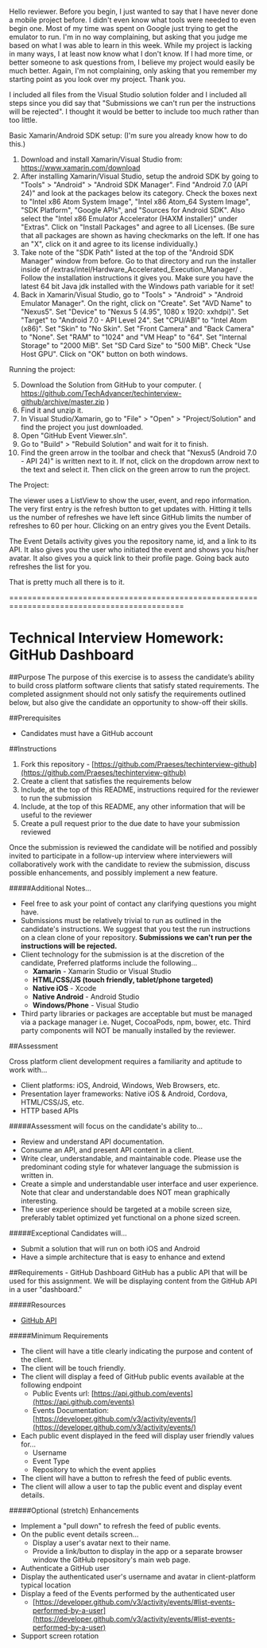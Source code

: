 ﻿Hello reviewer.
Before you begin, I just wanted to say that I have never done a mobile project before. I didn't even know what tools were needed to even begin one. Most of my time was spent on Google just trying to get the emulator to run. I'm in no way complaining, but asking that you judge me based on what I was able to learn in this week. While my project is lacking in many ways, I at least now know what I don't know. If I had more time, or better someone to ask questions from, I believe my project would easily be much better. Again, I'm not complaining, only asking that you remember my starting point as you look over my project. Thank you. 

I included all files from the Visual Studio solution folder and I included all steps since you did say that "Submissions we can't run per the instructions will be rejected". I thought it would be better to include too much rather than too little.

Basic Xamarin/Android SDK setup: (I'm sure you already know how to do this.)

1) Download and install Xamarin/Visual Studio from: https://www.xamarin.com/download
2) After installing Xamarin/Visual Studio, setup the android SDK by going to "Tools" > "Android" > "Android SDK Manager".
  Find "Android 7.0 (API 24)" and look at the packages below its category.
  Check the boxes next to "Intel x86 Atom System Image", "Intel x86 Atom_64 System Image", "SDK Platform", "Google APIs", and "Sources for Android SDK".
  Also select the "Intel x86 Emulator Accelerator (HAXM installer)" under "Extras".
  Click on "Install Packages" and agree to all Licenses.
  (Be sure that all packages are shown as having checkmarks on the left. If one has an "X", click on it and agree to its license individually.)
3) Take note of the "SDK Path" listed at the top of the "Android SDK Manager" window from before. 
  Go to that directory and run the installer inside of /extras/intel/Hardware_Accelerated_Execution_Manager/ .
  Follow the installation instructions it gives you. Make sure you have the latest 64 bit Java jdk installed with the Windows path   variable for it set!
4) Back in Xamarin/Visual Studio, go to "Tools" > "Android" > "Android Emulator Manager".
  On the right, click on "Create". 
  Set "AVD Name" to "Nexus5".
  Set "Device" to "Nexus 5 (4.95", 1080 x 1920: xxhdpi)".
  Set "Target" to "Android 7.0 - API Level 24".
  Set "CPU/ABI" to "Intel Atom (x86)".
  Set "Skin" to "No Skin".
  Set "Front Camera" and "Back Camera" to "None".
  Set "RAM" to "1024" and "VM Heap" to "64".
  Set "Internal Storage" to "2000 MiB".
  Set "SD Card Size" to "500 MiB".
  Check "Use Host GPU".
  Click on "OK" button on both windows.


Running the project:

  5) Download the Solution from GitHub to your computer. ( https://github.com/TechAdvancer/techinterview-github/archive/master.zip )
  6) Find it and unzip it.
  7) In Visual Studio/Xamarin, go to "File" > "Open" > "Project/Solution" and find the project you just downloaded.
  8) Open "GitHub Event Viewer.sln".
  9) Go to "Build" > "Rebuild Solution" and wait for it to finish.
  10) Find the green arrow in the toolbar and check that "Nexus5 (Android 7.0 - API 24)" is written next to it. If not, click on the dropdown arrow next to the text and select it. Then click on the green arrow to run the project.

The Project:

  The viewer uses a ListView to show the user, event, and repo information. The very first entry is the refresh button to get updates with. Hitting it tells us the number of refreshes we have left since GitHub limits the number of refreshes to 60 per hour. Clicking on an entry gives you the Event Details.

  The Event Details activity gives you the repository name, id, and a link to its API. It also gives you the user who initiated the event and shows you his/her avatar. It also gives you a quick link to their profile page. Going back auto refreshes the list for you.

  That is pretty much all there is to it.

============================================================================================


# Technical Interview Homework: GitHub Dashboard


##Purpose
The purpose of this exercise is to assess the candidate’s ability to build cross platform software clients that satisfy stated requirements. The completed assignment should not only satisfy the requirements outlined below, but also give the candidate an opportunity to show-off their skills.

##Prerequisites
- Candidates must have a GitHub account

##Instructions
1. Fork this repository - [https://github.com/Praeses/techinterview-github](https://github.com/Praeses/techinterview-github)
2. Create a client that satisfies the requirements below
3. Include, at the top of this README, instructions required for the reviewer to run the submission
4. Include, at the top of this README, any other information that will be useful to the reviewer
5. Create a pull request prior to the due date to have your submission reviewed

Once the submission is reviewed the candidate will be notified and possibly invited to participate in a follow-up interview where interviewers will collaboratively work with the candidate to review the submission, discuss possible enhancements, and possibly implement a new feature. 

#####Additional Notes...

- Feel free to ask your point of contact any clarifying questions you might have. 
- Submissions must be relatively trivial to run as outlined in the candidate's instructions. We suggest that you test the run instructions on a clean clone of your repository. **Submissions we can't run per the instructions will be rejected.**
- Client technology for the submission is at the discretion of the candidate, Preferred platforms include the following...
	- **Xamarin** - Xamarin Studio or Visual Studio
	- **HTML/CSS/JS (touch friendly, tablet/phone targeted)**
	- **Native iOS** - Xcode 
	- **Native Android** - Android Studio
	- **Windows/Phone** - Visual Studio
- Third party libraries or packages are acceptable but must be managed via a package manager i.e. Nuget, CocoaPods, npm, bower, etc. Third party components will NOT be manually installed by the reviewer.

##Assessment

Cross platform client development requires a familiarity and aptitude to work with...

- Client platforms: iOS, Android, Windows, Web Browsers, etc.
- Presentation layer frameworks: Native iOS & Android, Cordova, HTML/CSS/JS, etc.
- HTTP based APIs

#####Assessment will focus on the candidate's ability to...

- Review and understand API documentation.
- Consume an API, and present API content in a client. 
- Write clear, understandable, and maintainable code. Please use the predominant coding style for whatever language the submission is written in.
- Create a simple and understandable user interface and user experience. Note that clear and understandable does NOT mean graphically interesting.
- The user experience should be targeted at a mobile screen size, preferably tablet optimized yet functional on a phone sized screen.

#####Exceptional Candidates will...

- Submit a solution that will run on both iOS and Android
- Have a simple architecture that is easy to enhance and extend

##Requirements - GitHub Dashboard 
GitHub has a public API that will be used for this assignment. We will be displaying content from the GitHub API in a user "dashboard."

#####Resources
- [GitHub API](https://developer.github.com/v3/ "GitHub API")

#####Minimum Requirements
- The client will have a title clearly indicating the purpose and content of the client.
- The client will be touch friendly.
- The client will display a feed of GitHub public events available at the following endpoint
	- Public Events url: [https://api.github.com/events](https://api.github.com/events)
	- Events Documentation: [https://developer.github.com/v3/activity/events/](https://developer.github.com/v3/activity/events/)
- Each public event displayed in the feed will display user friendly values for...
	- Username
	- Event Type
	- Repository to which the event applies
- The client will have a button to refresh the feed of public events.
- The client will allow a user to tap the public event and display event details.

#####Optional (stretch) Enhancements
- Implement a "pull down" to refresh the feed of public events.
- On the public event details screen...
	- Display a user's avatar next to their name.
	- Provide a link/button to display in the app or a separate browser window the GitHub repository's main web page.
- Authenticate a GitHub user
- Display the authenticated user's username and avatar in client-platform typical location
- Display a feed of the Events performed by the authenticated user
	- [https://developer.github.com/v3/activity/events/#list-events-performed-by-a-user](https://developer.github.com/v3/activity/events/#list-events-performed-by-a-user)
- Support screen rotation
